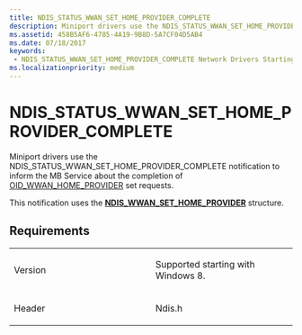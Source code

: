 ```yaml
---
title: NDIS_STATUS_WWAN_SET_HOME_PROVIDER_COMPLETE
description: Miniport drivers use the NDIS_STATUS_WWAN_SET_HOME_PROVIDER_COMPLETE notification to inform the MB Service about the completion of OID_WWAN_HOME_PROVIDER set requests. This notification uses the NDIS_WWAN_SET_HOME_PROVIDER structure.
ms.assetid: 458B5AF6-4785-4A19-9B8D-5A7CF04D5AB4
ms.date: 07/18/2017
keywords:
 - NDIS_STATUS_WWAN_SET_HOME_PROVIDER_COMPLETE Network Drivers Starting with Windows Vista
ms.localizationpriority: medium
---
```


# NDIS\_STATUS\_WWAN\_SET\_HOME\_PROVIDER\_COMPLETE


Miniport drivers use the NDIS\_STATUS\_WWAN\_SET\_HOME\_PROVIDER\_COMPLETE notification to inform the MB Service about the completion of [OID\_WWAN\_HOME\_PROVIDER](https://msdn.microsoft.com/library/windows/hardware/ff569826) set requests.

This notification uses the [**NDIS\_WWAN\_SET\_HOME\_PROVIDER**](https://msdn.microsoft.com/library/windows/hardware/hh439841) structure.

Requirements
------------

<table>
<colgroup>
<col width="50%" />
<col width="50%" />
</colgroup>
<tbody>
<tr class="odd">
<td><p>Version</p></td>
<td><p>Supported starting with Windows 8.</p></td>
</tr>
<tr class="even">
<td><p>Header</p></td>
<td>Ndis.h</td>
</tr>
</tbody>
</table>

 

 




